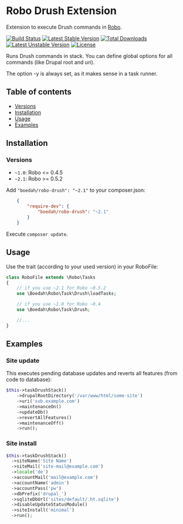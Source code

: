 # Robo Drush Extension

Extension to execute Drush commands in [Robo](https://github.com/Codegyre/Robo).

[![Build Status](https://travis-ci.org/boedah/robo-drush.svg?branch=master)](https://travis-ci.org/boedah/robo-drush)  [![Latest Stable Version](https://poser.pugx.org/boedah/robo-drush/v/stable)](https://packagist.org/packages/boedah/robo-drush) [![Total Downloads](https://poser.pugx.org/boedah/robo-drush/downloads)](https://packagist.org/packages/boedah/robo-drush) [![Latest Unstable Version](https://poser.pugx.org/boedah/robo-drush/v/unstable)](https://packagist.org/packages/boedah/robo-drush) [![License](https://poser.pugx.org/boedah/robo-drush/license)](https://packagist.org/packages/boedah/robo-drush)

Runs Drush commands in stack. You can define global options for all commands (like Drupal root and uri).

The option -y is always set, as it makes sense in a task runner.

## Table of contents

- [Versions](#versions)
- [Installation](#installation)
- [Usage](#usage)
- [Examples](#examples)

## Installation

### Versions

- `~1.0`: Robo <= 0.4.5
- `~2.1`: Robo >= 0.5.2

Add `"boedah/robo-drush": "~2.1"` to your composer.json:

```json
    {
        "require-dev": {
            "boedah/robo-drush": "~2.1"
        }
    }
```

Execute `composer update`.

## Usage

Use the trait (according to your used version) in your RoboFile:

```php
class RoboFile extends \Robo\Tasks
{
    // if you use ~2.1 for Robo ~0.5.2
    use \Boedah\Robo\Task\Drush\loadTasks;

    // if you use ~1.0 for Robo ~0.4
    use \Boedah\Robo\Task\Drush;

    //...
}
```

## Examples

### Site update

This executes pending database updates and reverts all features (from code to database):

```php
$this->taskDrushStack()
    ->drupalRootDirectory('/var/www/html/some-site')
    ->uri('sub.example.com')
    ->maintenanceOn()
    ->updateDb()
    ->revertAllFeatures()
    ->maintenanceOff()
    ->run();
```

### Site install

```php
$this->taskDrushStack()
  ->siteName('Site Name')
  ->siteMail('site-mail@example.com')
  ->locale('de')
  ->accountMail('mail@example.com')
  ->accountName('admin')
  ->accountPass('pw')
  ->dbPrefix('drupal_')
  ->sqliteDbUrl('sites/default/.ht.sqlite')
  ->disableUpdateStatusModule()
  ->siteInstall('minimal')
  ->run();
```

